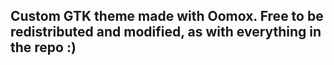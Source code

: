 ## Custom GTK theme made with Oomox. Free to be redistributed and modified, as with everything in the repo :)
